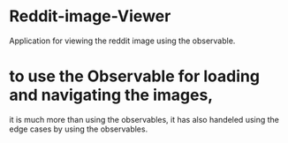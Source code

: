 # Reddit-image-Viewer
Application for viewing the reddit image using the observable.

# to use the Observable for loading and navigating the images,

it is much more than using the observables, it has also handeled using the edge cases by using the observables.
